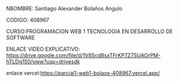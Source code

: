 NBOMBRE: Santiago Alexander Bolaños  Angulo
 
CODIGO: 408967

CURSO:PROGRAMACION WEB 1 TECNOLOGIA EN DESARROLLO DE SOFTWARE

ENLACE VIDEO EXPLICATIVO: https://drive.google.com/file/d/1V85cd8sxTFrKP7Z7SUAOrPM-hTLDg150/view?usp=drivesdk

enlace vercel:https://parcial1-web1-bolaos-408967.vercel.app/

